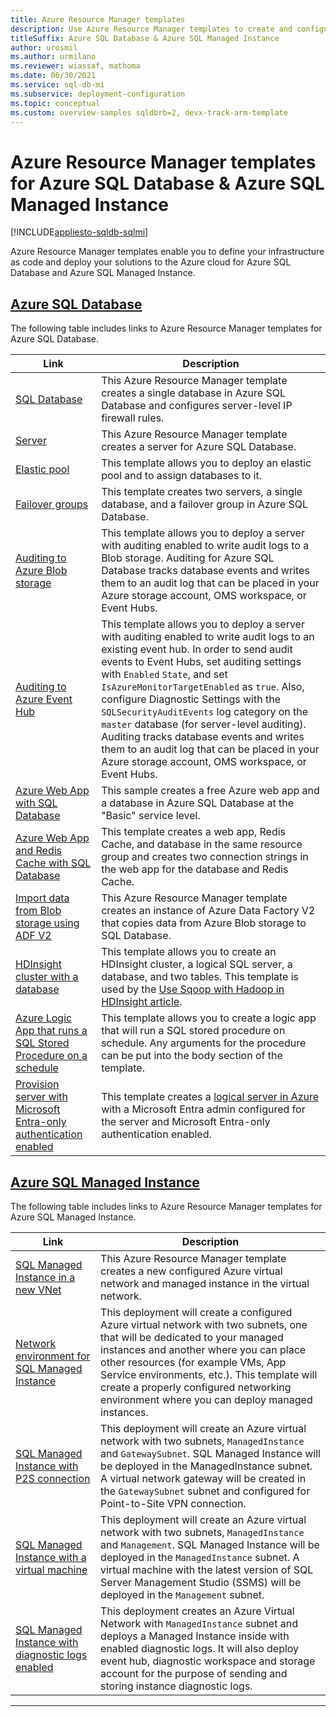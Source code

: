 ```yaml
---
title: Azure Resource Manager templates
description: Use Azure Resource Manager templates to create and configure Azure SQL Database and Azure SQL Managed Instance.
titleSuffix: Azure SQL Database & Azure SQL Managed Instance
author: urosmil
ms.author: urmilano
ms.reviewer: wiassaf, mathoma
ms.date: 06/30/2021
ms.service: sql-db-mi
ms.subservice: deployment-configuration
ms.topic: conceptual
ms.custom: overview-samples sqldbrb=2, devx-track-arm-template
---
```


# Azure Resource Manager templates for Azure SQL Database & Azure SQL Managed Instance
[!INCLUDE[appliesto-sqldb-sqlmi](../includes/appliesto-sqldb-sqlmi.md)]

Azure Resource Manager templates enable you to define your infrastructure as code and deploy your solutions to the Azure cloud for Azure SQL Database and Azure SQL Managed Instance.

## [Azure SQL Database](#tab/single-database)

The following table includes links to Azure Resource Manager templates for Azure SQL Database.

|Link |Description|
|---|---|
| [SQL Database](https://github.com/Azure/azure-quickstart-templates/tree/master/quickstarts/microsoft.sql/sql-database-transparent-encryption-create) | This Azure Resource Manager template creates a single database in Azure SQL Database and configures server-level IP firewall rules. |
| [Server](https://github.com/Azure/azure-quickstart-templates/tree/master/quickstarts/microsoft.sql/sql-logical-server) | This Azure Resource Manager template creates a server for Azure SQL Database. |
| [Elastic pool](https://github.com/Azure/azure-quickstart-templates/tree/master/quickstarts/microsoft.sql/sql-elastic-pool-create) | This template allows you to deploy an elastic pool and to assign databases to it. |
| [Failover groups](https://github.com/Azure/azure-quickstart-templates/tree/master/quickstarts/microsoft.sql/sql-with-failover-group) | This template creates two servers, a single database, and a failover group in Azure SQL Database.|
| [Auditing to Azure Blob storage](https://github.com/Azure/azure-quickstart-templates/tree/master/quickstarts/microsoft.sql/sql-auditing-server-policy-to-blob-storage) | This template allows you to deploy a server with auditing enabled to write audit logs to a Blob storage. Auditing for Azure SQL Database tracks database events and writes them to an audit log that can be placed in your Azure storage account, OMS workspace, or Event Hubs.|
| [Auditing to Azure Event Hub](https://github.com/Azure/azure-quickstart-templates/tree/master/quickstarts/microsoft.sql/sql-auditing-server-policy-to-eventhub) | This template allows you to deploy a server with auditing enabled to write audit logs to an existing event hub. In order to send audit events to Event Hubs, set auditing settings with `Enabled` `State`, and set `IsAzureMonitorTargetEnabled` as `true`. Also, configure Diagnostic Settings with the `SQLSecurityAuditEvents` log category on the `master` database (for server-level auditing). Auditing tracks database events and writes them to an audit log that can be placed in your Azure storage account, OMS workspace, or Event Hubs.|
| [Azure Web App with SQL Database](https://github.com/Azure/azure-quickstart-templates/tree/master/quickstarts/microsoft.web/web-app-sql-database) | This sample creates a free Azure web app and a database in Azure SQL Database at the "Basic" service level.|
| [Azure Web App and Redis Cache with SQL Database](https://github.com/Azure/azure-quickstart-templates/tree/master/quickstarts/microsoft.web/web-app-redis-cache-sql-database) | This template creates a web app, Redis Cache, and database in the same resource group and creates two connection strings in the web app for the database and Redis Cache.|
| [Import data from Blob storage using ADF V2](https://github.com/Azure/azure-quickstart-templates/tree/master/quickstarts/microsoft.datafactory/data-factory-v2-blob-to-sql-copy) | This Azure Resource Manager template creates an instance of Azure Data Factory V2 that copies data from Azure Blob storage to SQL Database.|
| [HDInsight cluster with a database](https://github.com/Azure/azure-quickstart-templates/tree/master/quickstarts/microsoft.hdinsight/hdinsight-linux-with-sql-database) | This template allows you to create an HDInsight cluster, a logical SQL server, a database, and two tables. This template is used by the [Use Sqoop with Hadoop in HDInsight article](/azure/hdinsight/hadoop/hdinsight-use-sqoop). |
| [Azure Logic App that runs a SQL Stored Procedure on a schedule](https://github.com/Azure/azure-quickstart-templates/tree/master/quickstarts/microsoft.logic/logic-app-sql-proc) | This template allows you to create a logic app that will run a SQL stored procedure on schedule. Any arguments for the procedure can be put into the body section of the template.|
| [Provision server with Microsoft Entra-only authentication enabled](https://github.com/Azure/azure-quickstart-templates/tree/master/quickstarts/microsoft.sql/sql-logical-server-aad-only-auth) | This template creates a [logical server in Azure](logical-servers.md) with a Microsoft Entra admin configured for the server and Microsoft Entra-only authentication enabled. |

## [Azure SQL Managed Instance](#tab/managed-instance)

The following table includes links to Azure Resource Manager templates for Azure SQL Managed Instance.

|Link|Description|
|---|---|
| [SQL Managed Instance in a new VNet](https://github.com/Azure/azure-quickstart-templates/tree/master/quickstarts/microsoft.sql/sqlmi-new-vnet) | This Azure Resource Manager template creates a new configured Azure virtual network and managed instance in the virtual network. |
| [Network environment for SQL Managed Instance](https://github.com/Azure/azure-quickstart-templates/tree/master/quickstarts/microsoft.sql/sql-managed-instance-azure-environment) | This deployment will create a configured Azure virtual network with two subnets, one that will be dedicated to your managed instances and another where you can place other resources (for example VMs, App Service environments, etc.). This template will create a properly configured networking environment where you can deploy managed instances. |
| [SQL Managed Instance with P2S connection](https://github.com/Azure/azure-quickstart-templates/tree/master/quickstarts/microsoft.sql/sqlmi-new-vnet-w-point-to-site-vpn) | This deployment will create an Azure virtual network with two subnets, `ManagedInstance` and `GatewaySubnet`. SQL Managed Instance will be deployed in the ManagedInstance subnet. A virtual network gateway will be created in the `GatewaySubnet` subnet and configured for Point-to-Site VPN connection. |
| [SQL Managed Instance with a virtual machine](https://github.com/Azure/azure-quickstart-templates/tree/master/quickstarts/microsoft.sql/sqlmi-new-vnet-w-jumpbox) | This deployment will create an Azure virtual network with two subnets, `ManagedInstance` and `Management`. SQL Managed Instance will be deployed in the `ManagedInstance` subnet. A virtual machine with the latest version of SQL Server Management Studio (SSMS) will be deployed in the `Management` subnet. |
| [SQL Managed Instance with diagnostic logs enabled](https://github.com/Azure/azure-quickstart-templates/tree/master/quickstarts/microsoft.sql/sqlmi-new-vnet-w-diagnostic-settings) | This deployment creates an Azure Virtual Network with `ManagedInstance` subnet and deploys a Managed Instance inside with enabled diagnostic logs. It will also deploy event hub, diagnostic workspace and storage account for the purpose of sending and storing instance diagnostic logs. |

---
